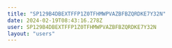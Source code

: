 ```yaml
---
title: "SP129B4DBEXTFFP1Z0TFHMWPVAZBFBZQRDKE7Y32N"
date: 2024-02-19T08:43:16.278Z
user: SP129B4DBEXTFFP1Z0TFHMWPVAZBFBZQRDKE7Y32N
layout: "users"
---
```

    